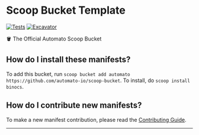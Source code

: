 # Scoop Bucket Template

[![Tests](https://github.com/automato-io/scoop-bucket/actions/workflows/ci.yml/badge.svg)](https://github.com/automato-io/scoop-bucket/actions/workflows/ci.yml) [![Excavator](https://github.com/automato-io/scoop-bucket/actions/workflows/excavator.yml/badge.svg)](https://github.com/automato-io/scoop-bucket/actions/workflows/excavator.yml)

🪣 The Official Automato Scoop Bucket

How do I install these manifests?
---------------------------------

To add this bucket, run `scoop bucket add automato https://github.com/automato-io/scoop-bucket`. To install, do `scoop install binocs`.

How do I contribute new manifests?
----------------------------------

To make a new manifest contribution, please read the [Contributing Guide](https://github.com/ScoopInstaller/.github/blob/main/.github/CONTRIBUTING.md).

----
